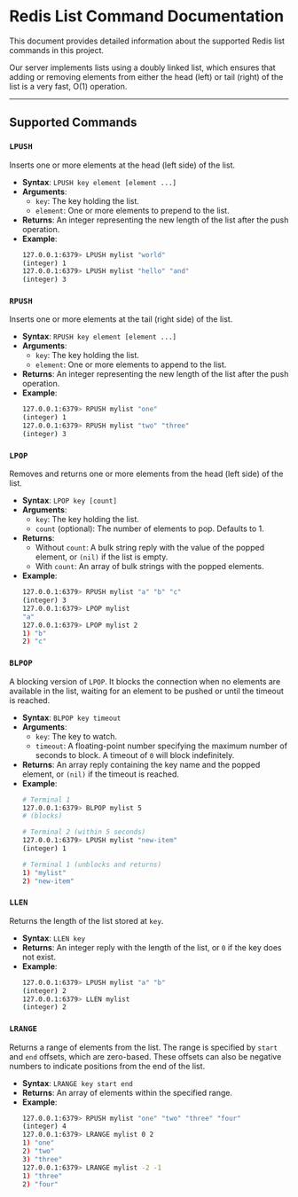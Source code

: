 # Redis List Command Documentation

This document provides detailed information about the supported Redis list commands in this project.

Our server implements lists using a doubly linked list, which ensures that adding or removing elements from either the head (left) or tail (right) of the list is a very fast, O(1) operation.

---

## Supported Commands

### `LPUSH`
Inserts one or more elements at the head (left side) of the list.

-   **Syntax**: `LPUSH key element [element ...]`
-   **Arguments**:
    -   `key`: The key holding the list.
    -   `element`: One or more elements to prepend to the list.
-   **Returns**: An integer representing the new length of the list after the push operation.
-   **Example**:
    ```bash
    127.0.0.1:6379> LPUSH mylist "world"
    (integer) 1
    127.0.0.1:6379> LPUSH mylist "hello" "and"
    (integer) 3
    ```

### `RPUSH`
Inserts one or more elements at the tail (right side) of the list.

-   **Syntax**: `RPUSH key element [element ...]`
-   **Arguments**:
    -   `key`: The key holding the list.
    -   `element`: One or more elements to append to the list.
-   **Returns**: An integer representing the new length of the list after the push operation.
-   **Example**:
    ```bash
    127.0.0.1:6379> RPUSH mylist "one"
    (integer) 1
    127.0.0.1:6379> RPUSH mylist "two" "three"
    (integer) 3
    ```

### `LPOP`
Removes and returns one or more elements from the head (left side) of the list.

-   **Syntax**: `LPOP key [count]`
-   **Arguments**:
    -   `key`: The key holding the list.
    -   `count` (optional): The number of elements to pop. Defaults to 1.
-   **Returns**:
    -   Without `count`: A bulk string reply with the value of the popped element, or `(nil)` if the list is empty.
    -   With `count`: An array of bulk strings with the popped elements.
-   **Example**:
    ```bash
    127.0.0.1:6379> RPUSH mylist "a" "b" "c"
    (integer) 3
    127.0.0.1:6379> LPOP mylist
    "a"
    127.0.0.1:6379> LPOP mylist 2
    1) "b"
    2) "c"
    ```

### `BLPOP`
A blocking version of `LPOP`. It blocks the connection when no elements are available in the list, waiting for an element to be pushed or until the timeout is reached.

-   **Syntax**: `BLPOP key timeout`
-   **Arguments**:
    -   `key`: The key to watch.
    -   `timeout`: A floating-point number specifying the maximum number of seconds to block. A timeout of `0` will block indefinitely.
-   **Returns**: An array reply containing the key name and the popped element, or `(nil)` if the timeout is reached.
-   **Example**:
    ```bash
    # Terminal 1
    127.0.0.1:6379> BLPOP mylist 5
    # (blocks)

    # Terminal 2 (within 5 seconds)
    127.0.0.1:6379> LPUSH mylist "new-item"
    (integer) 1

    # Terminal 1 (unblocks and returns)
    1) "mylist"
    2) "new-item"
    ```

### `LLEN`
Returns the length of the list stored at `key`.

-   **Syntax**: `LLEN key`
-   **Returns**: An integer reply with the length of the list, or `0` if the key does not exist.
-   **Example**:
    ```bash
    127.0.0.1:6379> LPUSH mylist "a" "b"
    (integer) 2
    127.0.0.1:6379> LLEN mylist
    (integer) 2
    ```

### `LRANGE`
Returns a range of elements from the list. The range is specified by `start` and `end` offsets, which are zero-based. These offsets can also be negative numbers to indicate positions from the end of the list.

-   **Syntax**: `LRANGE key start end`
-   **Returns**: An array of elements within the specified range.
-   **Example**:
    ```bash
    127.0.0.1:6379> RPUSH mylist "one" "two" "three" "four"
    (integer) 4
    127.0.0.1:6379> LRANGE mylist 0 2
    1) "one"
    2) "two"
    3) "three"
    127.0.0.1:6379> LRANGE mylist -2 -1
    1) "three"
    2) "four"
    ```